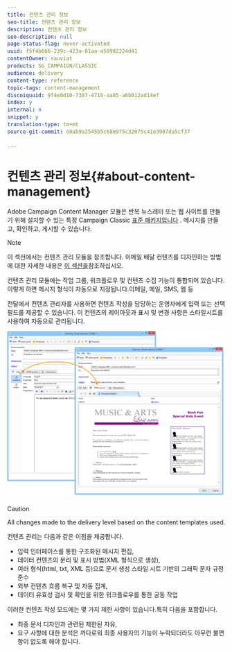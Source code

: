 ```yaml
---
title: 컨텐츠 관리 정보
seo-title: 컨텐츠 관리 정보
description: 컨텐츠 관리 정보
seo-description: null
page-status-flag: never-activated
uuid: f5f4b666-239c-423a-81aa-a50902224d41
contentOwner: sauviat
products: SG_CAMPAIGN/CLASSIC
audience: delivery
content-type: reference
topic-tags: content-management
discoiquuid: 9f4e8d10-7387-4716-aa85-a6b012ad14ef
index: y
internal: n
snippet: y
translation-type: tm+mt
source-git-commit: e0ab9a3545b5c688975c32075c41e3987da5cf37

---
```



# 컨텐츠 관리 정보{#about-content-management}

Adobe Campaign Content Manager 모듈은 반복 뉴스레터 또는 웹 사이트를 만들기 위해 설치할 수 있는 특정 Campaign Classic [표준 패키지입니다](../../installation/using/installing-campaign-standard-packages.md) . 메시지를 만들고, 확인하고, 게시할 수 있습니다.

>[!NOTE]
>
>이 섹션에서는 컨텐츠 관리 모듈을 참조합니다. 이메일 배달 컨텐츠를 디자인하는 방법에 대한 자세한 내용은 [이 섹션을](../../delivery/using/defining-the-email-content.md)참조하십시오.

컨텐츠 관리 모듈에는 작업 그룹, 워크플로우 및 컨텐츠 수집 기능이 통합되어 있습니다. 이렇게 하면 메시지 형식이 자동으로 지정됩니다.이메일, 메일, SMS, 웹 등

전달에서 컨텐츠 관리자를 사용하면 컨텐츠 작성을 담당하는 운영자에게 입력 또는 선택 필드를 제공할 수 있습니다. 이 컨텐츠의 레이아웃과 표시 및 변경 사항은 스타일시트를 사용하여 자동으로 관리됩니다.

![](assets/s_ncs_content_create_content_sample.png)

>[!CAUTION]
>
>All changes made to the delivery level based on the content templates used.

컨텐츠 관리는 다음과 같은 이점을 제공합니다.

* 입력 인터페이스를 통한 구조화된 메시지 편집,
* 데이터 컨텐츠의 분리 및 표시 방법(XML 형식으로 생성),
* 여러 형식(html, txt, XML 등)으로 문서 생성 스타일 시트 기반의 그래픽 문자 규정 준수
* 외부 컨텐츠 흐름 복구 및 자동 집계,
* 데이터 유효성 검사 및 확인을 위한 워크플로우를 통한 공동 작업

이러한 컨텐츠 작성 모드에는 몇 가지 제한 사항이 있습니다.특히 다음을 포함합니다.

* 최종 문서 디자인과 관련된 제한된 자유,
* 요구 사항에 대한 분석은 까다로워 최종 사용자의 기능이 누락되더라도 아무런 불편함이 없도록 해야 합니다.

